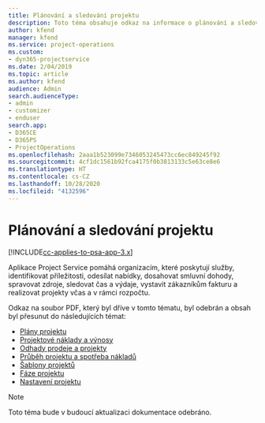 ```yaml
---
title: Plánování a sledování projektu
description: Toto téma obsahuje odkaz na informace o plánování a sledování v Project Service Automation.
author: kfend
manager: kfend
ms.service: project-operations
ms.custom:
- dyn365-projectservice
ms.date: 2/04/2019
ms.topic: article
ms.author: kfend
audience: Admin
search.audienceType:
- admin
- customizer
- enduser
search.app:
- D365CE
- D365PS
- ProjectOperations
ms.openlocfilehash: 2aaa1b523099e7346053245473cc6ec849245f92
ms.sourcegitcommit: 4cf1dc1561b92fca4175f0b3813133c5e63ce8e6
ms.translationtype: HT
ms.contentlocale: cs-CZ
ms.lasthandoff: 10/28/2020
ms.locfileid: "4132596"
---
```

# <a name="project-planning-and-tracking"></a>Plánování a sledování projektu

[!INCLUDE[cc-applies-to-psa-app-3.x](../../includes/cc-applies-to-psa-app-3x.md)]

Aplikace Project Service pomáhá organizacím, které poskytují služby, identifikovat příležitosti, odesílat nabídky, dosahovat smluvní dohody, spravovat zdroje, sledovat čas a výdaje, vystavit zákazníkům fakturu a realizovat projekty včas a v rámci rozpočtu. 

Odkaz na soubor PDF, který byl dříve v tomto tématu, byl odebrán a obsah byl přesunut do následujících témat:

- [Plány projektu](../project-creating.md)
- [Projektové náklady a výnosy](../project-estimating.md)
- [Odhady prodeje a projekty](../project-leveraging.md)
- [Průběh projektu a spotřeba nákladů](../project-tracking.md)
- [Šablony projektů](../project-templates.md)
- [Fáze projektu](../project-stages.md)
- [Nastavení projektu](../project-settings.md)

> [!NOTE]
> Toto téma bude v budoucí aktualizaci dokumentace odebráno. 
